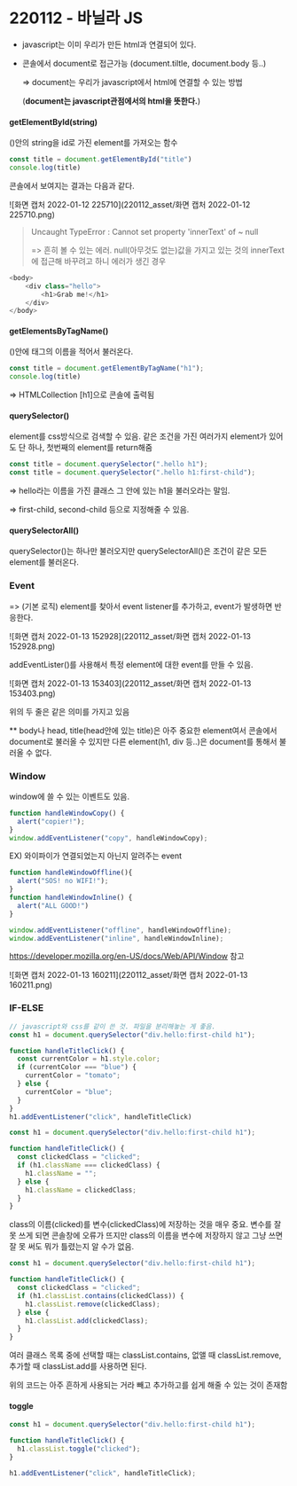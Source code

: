 # 220112 - 바닐라 JS

- javascript는 이미 우리가 만든 html과 연결되어 있다. 

- 콘솔에서 document로 접근가능 (document.tiltle, document.body 등..)

  => document는 우리가 javascript에서 html에 연결할 수 있는 방법

  (**document는 javascript관점에서의 html을 뜻한다.**)



#### getElementById(string)

()안의 string을 id로 가진 element를 가져오는 함수

```javascript
const title = document.getElementById("title")
console.log(title)
```

콘솔에서 보여지는 결과는 다음과 같다.

![화면 캡처 2022-01-12 225710](220112_asset/화면 캡처 2022-01-12 225710.png)

> Uncaught TypeError : Cannot set property 'innerText' of ~ null
>
> => 흔히 볼 수 있는 에러. null(아무것도 없는)값을 가지고 있는 것의 innerText에 접근해 바꾸려고 하니 에러가 생긴 경우



```javascript
<body>
	<div class="hello">
		<h1>Grab me!</h1>
	</div>
</body>
```

#### getElementsByTagName()

()안에 태그의 이름을 적어서 불러온다.

```javascript
const title = document.getElementByTagName("h1");
console.log(title)
```

=> HTMLCollection [h1]으로 콘솔에 출력됨

#### querySelector()

element를 css방식으로 검색할 수 있음. 같은 조건을 가진 여러가지 element가 있어도 단 하나, 첫번째의 element를 return해줌

```javascript
const title = document.querySelector(".hello h1");
const title = document.querySelector(".hello h1:first-child");
```

=> hello라는 이름을 가진 클래스 그 안에 있는 h1을 불러오라는 말임.

=> first-child, second-child 등으로 지정해줄 수 있음.

#### querySelectorAll()

querySelector()는 하나만 불러오지만 querySelectorAll()은 조건이 같은 모든 element를 불러온다.



### Event

=> (기본 로직) element를 찾아서 event listener를 추가하고, event가 발생하면 반응한다.

![화면 캡처 2022-01-13 152928](220112_asset/화면 캡처 2022-01-13 152928.png)

addEventLister()를 사용해서 특정 element에 대한 event를 만들 수 있음.

![화면 캡처 2022-01-13 153403](220112_asset/화면 캡처 2022-01-13 153403.png)

위의 두 줄은 같은 의미를 가지고 있음



** body나 head, title(head안에 있는 title)은 아주 중요한 element여서 콘솔에서document로 불러올 수 있지만 다른 element(h1, div 등..)은 document를 통해서 불러올 수 없다.

### Window

window에 쓸 수 있는 이벤트도 있음. 

```javascript
function handleWindowCopy() {
  alert("copier!");
}
window.addEventListener("copy", handleWindowCopy);
```

EX) 와이파이가 연결되었는지 아닌지 알려주는 event

```javascript
function handleWindowOffline(){
  alert("SOS! no WIFI!");
}
function handleWindowInline() {
  alert("ALL GOOD!")
}

window.addEventListener("offline", handleWindowOffline);
window.addEventListener("inline", handleWindowInline);
```

https://developer.mozilla.org/en-US/docs/Web/API/Window 참고

![화면 캡처 2022-01-13 160211](220112_asset/화면 캡처 2022-01-13 160211.png)



### IF-ELSE

```javascript
// javascript와 css를 같이 쓴 것. 파일을 분리해놓는 게 좋음.
const h1 = document.querySelector("div.hello:first-child h1");

function handleTitleClick() {
  const currentColor = h1.style.color;
  if (currentColor === "blue") {
    currentColor = "tomato";
  } else {
    currentColor = "blue";
  }
}
h1.addEventListener("click", handleTitleClick)
```

```javascript
const h1 = document.querySelector("div.hello:first-child h1");

function handleTitleClick() {
  const clickedClass = "clicked";
  if (h1.className === clickedClass) {
    h1.className = "";
  } else {
    h1.className = clickedClass;
  }
}
```

class의 이름(clicked)를 변수(clickedClass)에 저장하는 것을 매우 중요. 변수를 잘 못 쓰게 되면 콘솔창에 오류가 뜨지만 class의 이름을 변수에 저장하지 않고 그냥 쓰면 잘 못 써도 뭐가 틀렸는지 알 수가 없음.

```javascript
const h1 = document.querySelector("div.hello:first-child h1");

function handleTitleClick() {
  const clickedClass = "clicked";
  if (h1.classList.contains(clickedClass)) {
    h1.classList.remove(clickedClass);
  } else {
    h1.classList.add(clickedClass);
  }
}
```

여러 클래스 목록 중에 선택할 때는 classList.contains, 없앨 때 classList.remove, 추가할 때 classList.add를 사용하면 된다.

위의 코드는 아주 흔하게 사용되는 거라 빼고 추가하고를 쉽게 해줄 수 있는 것이 존재함

#### toggle

```javascript
const h1 = document.querySelector("div.hello:first-child h1");

function handleTitleClick() {
  h1.classList.toggle("clicked");
}

h1.addEventListener("click", handleTitleClick);
```

